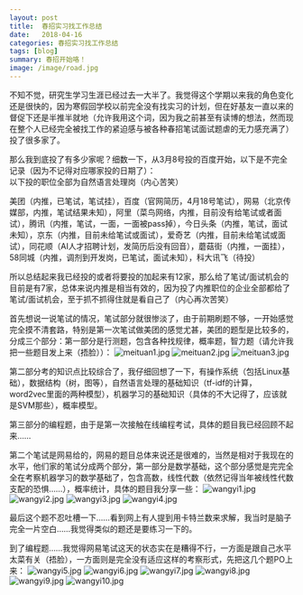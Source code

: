 ```yaml
---
layout: post
title:  春招实习找工作总结
date:   2018-04-16 
categories: 春招实习找工作总结
tags: [blog]  
summary: 春招开始咯！
image: /image/road.jpg
---
```

不知不觉，研究生学习生涯已经过去一大半了。我觉得这个学期以来我的角色变化还是很快的，因为寒假回学校以前完全没有找实习的计划，但在好基友一直以来的督促下还是半推半就地（允许我用这个词，因为我之前甚至有读博的想法，然而现在整个人已经完全被找工作的紧迫感与被各种春招笔试面试题虐的无力感充满了）投了很多家了。  

那么我到底投了有多少家呢？细数一下，从3月8号投的百度开始，以下是不完全记录（因为不记得对应哪家投的日期了）：  
以下投的职位全部为自然语言处理岗（内心苦笑）  

美团（内推，已笔试，笔试挂），百度（官网简历，4月18号笔试），网易（北京传媒部，内推，笔试结果未知），阿里（菜鸟网络，内推，目前没有给笔试或者面试），腾讯（内推，笔试，一面，一面被pass掉），今日头条（内推，笔试，面试未知），京东（内推，目前未给笔试或面试），爱奇艺（内推，目前未给笔试或面试），同花顺（AI人才招聘计划，发简历后没有回音），蘑菇街（内推，一面挂），58同城（内推，调剂到开发岗，已笔试，面试未知），科大讯飞（待投）  

所以总结起来我已经投的或者将要投的加起来有12家，那么给了笔试/面试机会的目前是有7家，总体来说内推是相当有效的，因为投了内推职位的企业全部都给了笔试/面试机会，至于抓不抓得住就是看自己了（内心再次苦笑）

首先想说一说笔试的情况，笔试部分就很惨淡了，由于前期刷题不够，一开始感觉完全摸不清套路，特别是第一次笔试做美团的感觉尤甚，美团的题型是比较多的，分成三个部分：第一部分是行测题，包含各种找规律，概率题，智力题（请允许我把一些题目发上来（捂脸））：
![meituan1.jpg](/image/meituan1.jpg)
![meituan2.jpg](/image/meituan2.jpg)
![meituan3.jpg](/image/meituan3.jpg)

第二部分考的知识点比较综合了，我仔细回想了一下，有操作系统（包括Linux基础），数据结构（树，图等），自然语言处理的基础知识（tf-idf的计算，word2vec里面的两种模型），机器学习的基础知识（具体的不大记得了，应该就是SVM那些），概率模型。

第三部分的编程题，由于是第一次接触在线编程考试，具体的题目我已经回顾不起来……  

第二个笔试是网易给的，网易的题目总体来说还是很难的，当然是相对于我现在的水平，他们家的笔试分成两个部分，第一部分是数学基础，这个部分感觉是完完全全在考察机器学习的数学基础了，包含高数，线性代数（依然记得当年被线性代数支配的恐惧……），概率统计，具体的题目我分享一些：
![wangyi1.jpg](/image/wangyi1.jpg)
![wangyi2.jpg](/image/wangyi2.jpg)
![wangyi3.jpg](/image/wangyi3.jpg)
![wangyi4.jpg](/image/wangyi4.jpg)

最后这个题不忍吐槽一下……看到网上有人提到用卡特兰数来求解，我当时是脑子完全一片空白……我觉得类似的题还是要练习一下的。

到了编程题……我觉得网易笔试这天的状态实在是糟得不行，一方面是跟自己水平太菜有关（捂脸），一方面则是完全没有适应这样的考察形式，先把这几个题PO上来：
![wangyi5.jpg](/image/wangyi5.jpg)
![wangyi6.jpg](/image/wangyi6.jpg)
![wangyi7.jpg](/image/wangyi7.jpg)
![wangyi8.jpg](/image/wangyi8.jpg)
![wangyi9.jpg](/image/wangyi9.jpg)
![wangyi10.jpg](/image/wangyi10.jpg)
